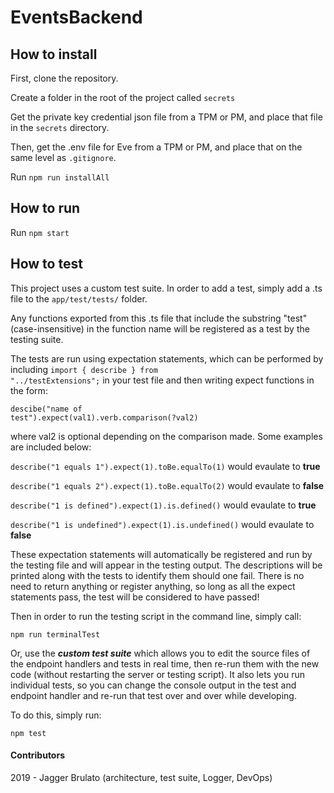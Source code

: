 # EventsBackend



## How to install

First, clone the repository.

Create a folder in the root of the project called <code>secrets</code>

Get the private key credential json file from a TPM or PM, and place that file in the <code>secrets</code> directory.

Then, get the .env file for Eve from a TPM or PM, and place that on the same level as <code>.gitignore</code>.

Run <code>npm run installAll</code>

## How to run

Run <code>npm start</code>


## How to test

This project uses a custom test suite. In order to add a test, simply add a .ts file to the <code>app/test/tests/</code> folder.

Any functions exported from this .ts file that include the substring "test" (case-insensitive) in the function name will be registered as a test by the testing suite.

The tests are run using expectation statements, which can be performed by including <code>import { describe } from "../testExtensions";</code> in your test file and then writing expect functions in the form:

<code>descibe("name of test").expect(val1).verb.comparison(?val2)</code>

where val2 is optional depending on the comparison made. Some examples are included below:

<code>describe("1 equals 1").expect(1).toBe.equalTo(1)</code>
would evaulate to **true**

<code>describe("1 equals 2").expect(1).toBe.equalTo(2)</code>
would evaulate to **false**

<code>describe("1 is defined").expect(1).is.defined()</code>
would evaulate to **true**

<code>describe("1 is undefined").expect(1).is.undefined()</code>
would evaulate to **false**

These expectation statements will automatically be registered and run by the testing file and will appear in the testing output. The descriptions will be printed along with the tests to identify them should one fail. There is no need to return anything or register anything, so long as all the expect statements pass, the test will be considered to have passed!

Then in order to run the testing script in the command line, simply call:

<code>npm run terminalTest</code>

Or, use the _**custom test suite**_ which allows you to edit the source files of the endpoint handlers and tests in real time, then re-run them with the new code (without restarting the server or testing script). It also lets you run individual tests, so you can change the console output in the test and endpoint handler and re-run that test over and over while developing.

To do this, simply run:

<code>npm test</code>

#### Contributors
2019 - Jagger Brulato (architecture, test suite, Logger, DevOps)
